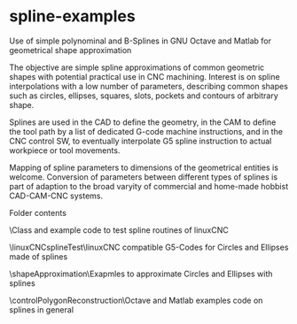 # spline-examples
Use of simple polynominal and B-Splines in GNU Octave and Matlab for geometrical shape approximation

The objective are simple spline approximations of common geometric shapes with potential practical use in CNC machining.
Interest is on spline interpolations with a low number of parameters, describing common shapes such as circles, ellipses,
squares, slots, pockets and contours of arbitrary shape.

Splines are used in the CAD to define the geometry, in the CAM to define the tool path by
a list of dedicated G-code machine instructions, and in the CNC control SW, to eventually
interpolate G5 spline instruction to actual workpiece or tool movements.

Mapping of spline parameters to dimensions of the geometrical entities is welcome.
Conversion of parameters between different types of splines is part of adaption to the 
broad varyity of commercial and home-made hobbist CAD-CAM-CNC systems.

Folder contents

\Class and example code to test spline routines of linuxCNC 

\linuxCNCsplineTest\linuxCNC compatible G5-Codes for Circles and Ellipses made of splines 

\shapeApproximation\Exapmles to approximate Circles and Ellipses with splines 

\controlPolygonReconstruction\Octave and Matlab examples code on splines in general
